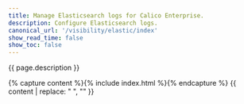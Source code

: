 ```yaml
---
title: Manage Elasticsearch logs for Calico Enterprise.
description: Configure Elasticsearch logs.
canonical_url: '/visibility/elastic/index'
show_read_time: false
show_toc: false
---
```


{{ page.description }}

{% capture content %}{% include index.html %}{% endcapture %}
{{ content | replace: "    ", "" }}
